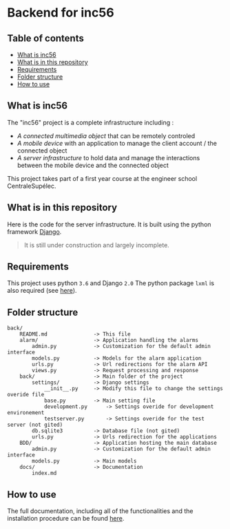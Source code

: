 # Backend for inc56

## Table of contents

* [What is inc56](#what-is-inc56)
* [What is in this repository](#what-is-in-this-repository)
* [Requirements](#requirements)
* [Folder structure](#folder-structure)
* [How to use](#how-to-use)

## What is inc56

The "inc56" project is a complete infrastructure including :

* *A connected multimedia object* that can be remotely controled
* *A mobile device* with an application to manage the client account / the connected object
* *A server infrastructure* to hold data and manage the interactions between the mobile device and the connected object

This project takes part of a first year course at the engineer school CentraleSupélec.

## What is in this repository

Here is the code for the server infrastructure. It is built using the python framework [Django](https://www.djangoproject.com/).

> It is still under construction and largely incomplete.

## Requirements

This project uses python `3.6` and Django `2.0`
The python package `lxml` is also required (see [here](http://lxml.de/)).

## Folder structure

```
back/
	README.md				-> This file
	alarm/					-> Application handling the alarms
		admin.py			-> Customization for the default admin interface
		models.py			-> Models for the alarm application
		urls.py				-> Url redirections for the alarm API
		views.py			-> Request processing and response
	back/					-> Main folder of the project
		settings/			-> Django settings
			__init__.py		-> Modify this file to change the settings overide file
			base.py			-> Main setting file
			development.py		-> Settings overide for development environement
			testserver.py		-> Settings overide for the test server (not gited)
		db.sqlite3			-> Database file (not gited)
		urls.py				-> Urls redirection for the applications
	BDD/					-> Application hosting the main database
		admin.py			-> Customization for the default admin interface
		models.py			-> Main models
	docs/					-> Documentation
		index.md
```

## How to use

The full documentation, including all of the functionalities and the installation procedure can be found [here](docs/index.md).
